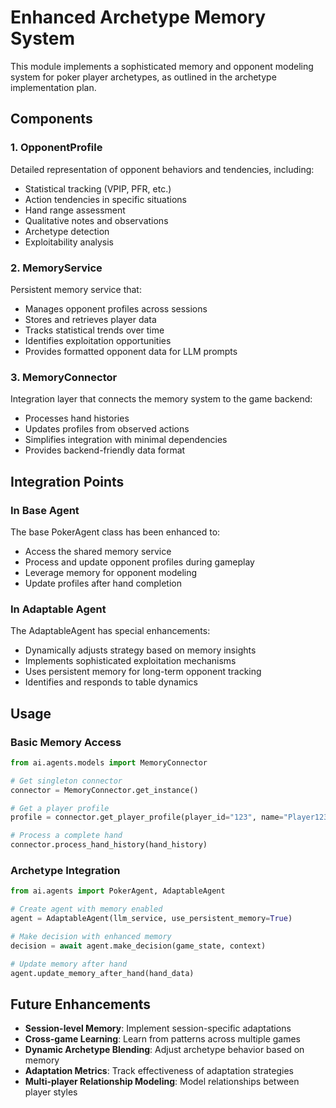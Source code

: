 # Enhanced Archetype Memory System

This module implements a sophisticated memory and opponent modeling system for poker player archetypes, as outlined in the archetype implementation plan.

## Components

### 1. OpponentProfile

Detailed representation of opponent behaviors and tendencies, including:
- Statistical tracking (VPIP, PFR, etc.)
- Action tendencies in specific situations
- Hand range assessment
- Qualitative notes and observations
- Archetype detection
- Exploitability analysis

### 2. MemoryService

Persistent memory service that:
- Manages opponent profiles across sessions
- Stores and retrieves player data
- Tracks statistical trends over time
- Identifies exploitation opportunities
- Provides formatted opponent data for LLM prompts

### 3. MemoryConnector

Integration layer that connects the memory system to the game backend:
- Processes hand histories
- Updates profiles from observed actions
- Simplifies integration with minimal dependencies
- Provides backend-friendly data format

## Integration Points

### In Base Agent

The base PokerAgent class has been enhanced to:
- Access the shared memory service
- Process and update opponent profiles during gameplay
- Leverage memory for opponent modeling
- Update profiles after hand completion

### In Adaptable Agent

The AdaptableAgent has special enhancements:
- Dynamically adjusts strategy based on memory insights
- Implements sophisticated exploitation mechanisms
- Uses persistent memory for long-term opponent tracking
- Identifies and responds to table dynamics

## Usage

### Basic Memory Access

```python
from ai.agents.models import MemoryConnector

# Get singleton connector
connector = MemoryConnector.get_instance()

# Get a player profile
profile = connector.get_player_profile(player_id="123", name="Player123")

# Process a complete hand
connector.process_hand_history(hand_history)
```

### Archetype Integration

```python
from ai.agents import PokerAgent, AdaptableAgent

# Create agent with memory enabled
agent = AdaptableAgent(llm_service, use_persistent_memory=True)

# Make decision with enhanced memory
decision = await agent.make_decision(game_state, context)

# Update memory after hand
agent.update_memory_after_hand(hand_data)
```

## Future Enhancements

- **Session-level Memory**: Implement session-specific adaptations
- **Cross-game Learning**: Learn from patterns across multiple games
- **Dynamic Archetype Blending**: Adjust archetype behavior based on memory
- **Adaptation Metrics**: Track effectiveness of adaptation strategies
- **Multi-player Relationship Modeling**: Model relationships between player styles